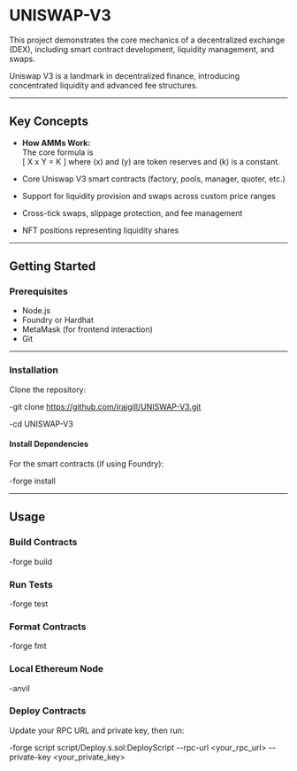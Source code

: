 # UNISWAP-V3

This project demonstrates the core mechanics of a decentralized exchange (DEX), including smart contract development, liquidity management, and swaps.

Uniswap V3 is a landmark in decentralized finance, introducing concentrated liquidity and advanced fee structures.

---

## Key Concepts

- **How AMMs Work:**  
  The core formula is  
  \[
  X x Y = K
  \]
  where \(x\) and \(y\) are token reserves and \(k\) is a constant.

- Core Uniswap V3 smart contracts (factory, pools, manager, quoter, etc.)
- Support for liquidity provision and swaps across custom price ranges
- Cross-tick swaps, slippage protection, and fee management
- NFT positions representing liquidity shares

---

## Getting Started

### Prerequisites

- Node.js
- Foundry or Hardhat
- MetaMask (for frontend interaction)
- Git

---

### Installation

Clone the repository:

-git clone https://github.com/irajgill/UNISWAP-V3.git

-cd UNISWAP-V3


#### Install Dependencies

For the smart contracts (if using Foundry):

-forge install


---

## Usage

### Build Contracts

-forge build


### Run Tests

-forge test


### Format Contracts

-forge fmt


### Local Ethereum Node

-anvil


### Deploy Contracts

Update your RPC URL and private key, then run:

-forge script script/Deploy.s.sol:DeployScript --rpc-url <your_rpc_url> --private-key <your_private_key>
